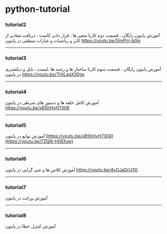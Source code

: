 # python-tutorial

### tutorial2
آموزش پایتون رایگان ، قسمت دوم  کاربا متغیر ها ، قرار دادن کامنت ، دریافت مقادیر از کابر و ریاضیات و عبارات منطقی در پایتون
https://youtu.be/5ImPcj-b0js

---

### tutorial3
آموزش پایتون رایگان ، قسمت سوم  کاربا ساختار ها و رشته ها ،لیست ، تاپل و دیکشنری در پایتون
https://youtu.be/THjLagX30gs

---

### tutorial4
آموزش کامل حلقه ها و دستور های شرطی در پایتون
https://youtu.be/xB5hHvH7308

---

### tutorial5
آموزش توابع در پایتون
[https://youtu.be/xB5hHvH7308](https://youtu.be/7ZQN-HGEfuw)

---

### tutorial6
آموزش کلاس ها و شی گرایی در پایتون
https://youtu.be/4yOJaDrU1l0

---

### tutorial7
آموزش وراثت در پایتون


---

### tutorial8
آموزش کنترل خطا در پایتون



